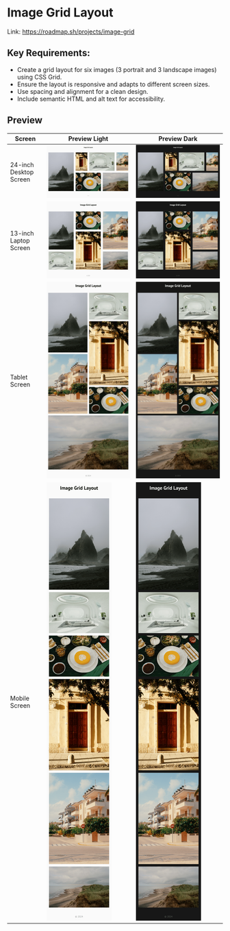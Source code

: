 # Image Grid Layout

Link: https://roadmap.sh/projects/image-grid

## Key Requirements:

- Create a grid layout for six images (3 portrait and 3 landscape images) using CSS Grid.
- Ensure the layout is responsive and adapts to different screen sizes.
- Use spacing and alignment for a clean design.
- Include semantic HTML and alt text for accessibility.

## Preview

| Screen                 | Preview Light                                   | Preview Dark                                  |
| ---------------------- | ----------------------------------------------- | --------------------------------------------- |
| 24-inch Desktop Screen | ![Desktop Light](./preview/8-light-desktop.png) | ![Desktop Dark](./preview/8-dark-desktop.png) |
| 13-inch Laptop Screen  | ![Laptop Light](./preview/8-light-laptop.png)   | ![Laptop Dark](./preview/8-dark-laptop.png)   |
| Tablet Screen          | ![Tablet Light](./preview/8-light-tablet.png)   | ![Tablet Dark](./preview/8-dark-tablet.png)   |
| Mobile Screen          | ![Mobile Light](./preview/8-light-mobile.png)   | ![Mobile Dark](./preview/8-dark-mobile.png)   |

